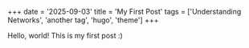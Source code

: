 +++
date = '2025-09-03'
title = 'My First Post'
tags = ['Understanding Networks', 'another tag', 'hugo', 'theme']
+++

Hello, world! This is my first post :)
